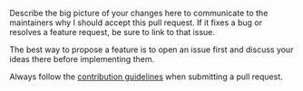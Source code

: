 Describe the big picture of your changes here to communicate to the maintainers why I should accept this pull request. If it fixes a bug or resolves a feature request, be sure to link to that issue.

The best way to propose a feature is to open an issue first and discuss your ideas there before implementing them.

Always follow the [contribution guidelines](https://github.com/gesagtgetan/GesagtGetan.CookieDialogue/blob/master/.github/CONTRIBUTING.md) when submitting a pull request.
